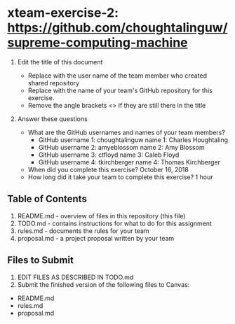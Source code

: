 # xteam-exercise-2: https://github.com/choughtalinguw/supreme-computing-machine

1. Edit the title of this document
   * Replace <UserName> with the user name of the team member who created shared repository
   * Replace <GitHubRepositoryName> with the name of your team's GitHub repository for this exercise.
   * Remove the angle brackets <> if they are still there in the title

2. Answer these questions
   * What are the GitHub usernames and names of your team members?
       * GitHub username 1: choughtalinguw name 1: Charles Houghtaling
       * GitHub username 2: amyeblossom    name 2: Amy Blossom
       * GitHub username 3: ctfloyd        name 3: Caleb Floyd
       * GitHub username 4: tkirchberger   name 4: Thomas Kirchberger
   * When did you complete this exercise? 
     October 16, 2018  
   * How long did it take your team to complete this exercise? 
     1 hour  

## Table of Contents

1. README.md - overview of files in this repository (this file)
2. TODO.md - contains instructions for what to do for this assignment
3. rules.md - documents the rules for your team
4. proposal.md - a project proposal written by your team

## Files to Submit

1. EDIT FILES AS DESCRIBED IN TODO.md
2. Submit the finished version of the following files to Canvas:

* README.md
* rules.md
* proposal.md
